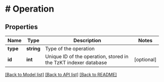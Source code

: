 # # Operation

## Properties

Name | Type | Description | Notes
------------ | ------------- | ------------- | -------------
**type** | **string** | Type of the operation |
**id** | **int** | Unique ID of the operation, stored in the TzKT indexer database | [optional]

[[Back to Model list]](../../README.md#models) [[Back to API list]](../../README.md#endpoints) [[Back to README]](../../README.md)
